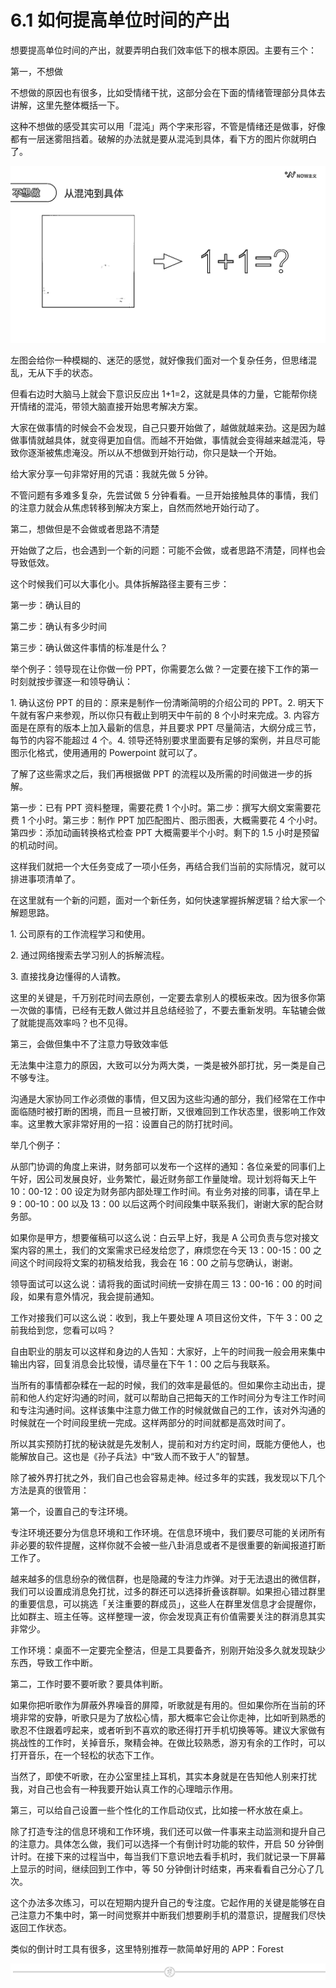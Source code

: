 # 6.1 如何提高单位时间的产出

想要提高单位时间的产出，就要弄明白我们效率低下的根本原因。主要有三个：

第一，不想做

不想做的原因也有很多，比如受情绪干扰，这部分会在下面的情绪管理部分具体去讲解，这里先整体概括一下。

这种不想做的感受其实可以用「混沌」两个字来形容，不管是情绪还是做事，好像都有一层迷雾阻挡着。破解的办法就是要从混沌到具体，看下方的图片你就明白了。

![](img/8bb08814fd6978daa24bb16458458c5c.png)

左图会给你一种模糊的、迷茫的感觉，就好像我们面对一个复杂任务，但思绪混乱，无从下手的状态。

但看右边时大脑马上就会下意识反应出 1+1=2，这就是具体的力量，它能帮你绕开情绪的混沌，带领大脑直接开始思考解决方案。

大家在做事情的时候会不会发现，自己只要开始做了，越做就越来劲。这是因为越做事情就越具体，就变得更加自信。而越不开始做，事情就会变得越来越混沌，导致你逐渐被焦虑淹没。所以从不想做到开始行动，你只是缺一个开始。

给大家分享一句非常好用的咒语：我就先做 5 分钟。

不管问题有多难多复杂，先尝试做 5 分钟看看。一旦开始接触具体的事情，我们的注意力就会从焦虑转移到解决方案上，自然而然地开始行动了。

第二，想做但是不会做或者思路不清楚

开始做了之后，也会遇到一个新的问题：可能不会做，或者思路不清楚，同样也会导致低效。

这个时候我们可以大事化小。具体拆解路径主要有三步：

第一步：确认目的

第二步：确认有多少时间

第三步：确认做这件事情的标准是什么？

举个例子：领导现在让你做一份 PPT，你需要怎么做？一定要在接下工作的第一时刻就按步骤逐一和领导确认：

1\. 确认这份 PPT 的目的：原来是制作一份清晰简明的介绍公司的 PPT。2\. 明天下午就有客户来参观，所以你只有截止到明天中午前的 8 个小时来完成。3\. 内容方面是在原有的版本上加入最新的信息，并且要求 PPT 尽量简洁，大纲分成三节，每节的内容不能超过 4 个。4\. 领导还特别要求里面要有足够的案例，并且尽可能图示化格式，使用通用的 Powerpoint 就可以了。

了解了这些需求之后，我们再根据做 PPT 的流程以及所需的时间做进一步的拆解。

第一步：已有 PPT 资料整理，需要花费 1 个小时。第二步：撰写大纲文案需要花费 1 个小时。第三步：制作 PPT 加匹配图片、图示图表，大概需要花 4 个小时。第四步：添加动画转换格式检查 PPT 大概需要半个小时。剩下的 1.5 小时是预留的机动时间。

这样我们就把一个大任务变成了一项小任务，再结合我们当前的实际情况，就可以排进事项清单了。

在这里就有一个新的问题，面对一个新任务，如何快速掌握拆解逻辑？给大家一个解题思路。

1\. 公司原有的工作流程学习和使用。

2\. 通过网络搜索去学习别人的拆解流程。

3\. 直接找身边懂得的人请教。

这里的关键是，千万别花时间去原创，一定要去拿别人的模板来改。因为很多你第一次做的事情，已经有无数人做过并且总结经验了，不要去重新发明。车轱辘会做了就能提高效率吗？也不见得。

第三，会做但集中不了注意力导致效率低

无法集中注意力的原因，大致可以分为两大类，一类是被外部打扰，另一类是自己不够专注。

沟通是大家协同工作必须做的事情，但又因为这些沟通的部分，我们经常在工作中面临随时被打断的困境，而且一旦被打断，又很难回到工作状态里，很影响工作效率。这里教大家非常好用的一招：设置自己的防打扰时间。

举几个例子：

从部门协调的角度上来讲，财务部可以发布一个这样的通知：各位亲爱的同事们上午好，因公司发展良好，业务繁忙，最近财务部工作量陡增。现计划将每天上午 10：00-12：00 设定为财务部内部处理工作时间。有业务对接的同事，请在早上 9：00-10：00 以及 13：00 以后这两个时间段集中联系我们，谢谢大家的配合财务部。

如果你是甲方，想要催稿可以这么说：白云早上好，我是 A 公司负责与您对接文案内容的黑土，我们的文案需求已经发给您了，麻烦您在今天 13：00-15：00 之间这个时间段将文案的初稿发给我，我会在 16：00 之前与您确认，谢谢。

领导面试可以这么说：请将我的面试时间统一安排在周三 13：00-16：00 的时间段，如果有意外情况，我会提前通知。

工作对接我们可以这么说：收到，我上午要处理 A 项目这份文件，下午 3：00 之前我给到您，您看可以吗？

自由职业的朋友可以这样和身边的人告知：大家好，上午的时间我一般会用来集中输出内容，回复消息会比较慢，请尽量在下午 1：00 之后与我联系。

当所有的事情都杂糅在一起的时候，我们的效率是最低的。但如果你主动出击，提前和他人约定好沟通的时间，就可以帮助自己把每天的工作时间分为专注工作时间和专注沟通时间。这样该集中注意力做工作的时候就做自己的工作，该对外沟通的时候就在一个时间段里统一完成。这样两部分的时间就都是高效时间了。

所以其实预防打扰的秘诀就是先发制人，提前和对方约定时间，既能方便他人，也能解放自己。这也是《孙子兵法》中“致人而不致于人”的智慧。

除了被外界打扰之外，我们自己也会容易走神。经过多年的实践，我发现以下几个方法是真的很管用：

第一个，设置自己的专注环境。

专注环境还要分为信息环境和工作环境。在信息环境中，我们要尽可能的关闭所有非必要的软件提醒，这样你就不会被一些八卦消息或者不是很重要的新闻报道打断工作了。

越来越多的信息纷杂的微信群，也是隐藏的专注力炸弹。对于无法退出的微信群，我们可以设置成消息免打扰，过多的群还可以选择折叠该群聊。如果担心错过群里的重要信息，可以挑选「关注重要的群成员」，这些人在群里发信息才会提醒你，比如群主、班主任等。这样整理一波，你会发现真正有价值需要关注的群消息其实非常少。

工作环境：桌面不一定要完全整洁，但是工具要备齐，别刚开始没多久就发现缺少东西，导致工作中断。

第二，工作时要不要听歌？要具体判断。

如果你把听歌作为屏蔽外界噪音的屏障，听歌就是有用的。但如果你所在当前的环境非常的安静，听歌只是为了放松心情，那大概率它会让你走神，比如听到熟悉的歌忍不住跟着哼起来，或者听到不喜欢的歌还得打开手机切换等等。建议大家做有挑战性的工作时，关掉音乐，聚精会神。在做比较熟悉，游刃有余的工作时，可以打开音乐，在一个轻松的状态下工作。

当然了，即使不听歌，在办公室里挂上耳机，其实本身就是在告知他人别来打扰我，对自己也会有一种我要开始认真工作的心理暗示作用。

第三，可以给自己设置一些个性化的工作启动仪式，比如接一杯水放在桌上。

除了打造专注的信息环境和工作环境，我们还可以做一件事来主动监测和提升自己的注意力。具体怎么做，我们可以选择一个有倒计时功能的软件，开启 50 分钟倒计时。在接下来的过程当中，每当我们下意识地去看手机时，我们就记录一下屏幕上显示的时间，继续回到工作中，等 50 分钟倒计时结束，再来看看自己分心了几次。

这个办法多次练习，可以在短期内提升自己的专注度。它起作用的关键是能够在自己注意力不集中时，第一时间觉察并中断我们想要刷手机的潜意识，提醒我们尽快返回工作状态。

类似的倒计时工具有很多，这里特别推荐一款简单好用的 APP：Forest

![](img/e573a089fa5c69c53659d55b676d2c92.png)